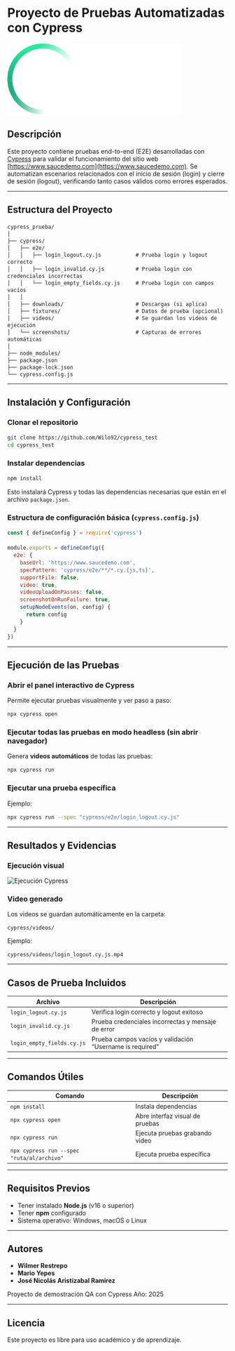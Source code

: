 # Proyecto de Pruebas Automatizadas con Cypress

![Cypress Logo](https://raw.githubusercontent.com/cypress-io/cypress/develop/assets/cypress-logo-dark.png)


## Descripción
Este proyecto contiene pruebas end-to-end (E2E) desarrolladas con [Cypress](https://www.cypress.io/) para validar el funcionamiento del sitio web [https://www.saucedemo.com](https://www.saucedemo.com).
Se automatizan escenarios relacionados con el inicio de sesión (login) y cierre de sesión (logout), verificando tanto casos válidos como errores esperados.

---

## Estructura del Proyecto

```
cypress_prueba/
│
├── cypress/
│   ├── e2e/
│   │   ├── login_logout.cy.js           # Prueba login y logout correcto
│   │   ├── login_invalid.cy.js          # Prueba login con credenciales incorrectas
│   │   └── login_empty_fields.cy.js     # Prueba login con campos vacíos
│   │
│   ├── downloads/                       # Descargas (si aplica)
│   ├── fixtures/                        # Datos de prueba (opcional)
│   ├── videos/                          # Se guardan los videos de ejecución
│   └── screenshots/                     # Capturas de errores automáticas
│
├── node_modules/
├── package.json
├── package-lock.json
└── cypress.config.js
```

---

## Instalación y Configuración

###  Clonar el repositorio
```bash
git clone https://github.com/Wilo92/cypress_test
cd cypress_test
```

###  Instalar dependencias
```bash
npm install
```

Esto instalará Cypress y todas las dependencias necesarias que están en el archivo `package.json`.

###  Estructura de configuración básica (`cypress.config.js`)
```js
const { defineConfig } = require('cypress')

module.exports = defineConfig({
  e2e: {
    baseUrl: 'https://www.saucedemo.com',
    specPattern: 'cypress/e2e/**/*.cy.{js,ts}',
    supportFile: false,
    video: true,
    videoUploadOnPasses: false,
    screenshotOnRunFailure: true,
    setupNodeEvents(on, config) {
      return config
    }
  }
})
```

---

## Ejecución de las Pruebas

### Abrir el panel interactivo de Cypress
Permite ejecutar pruebas visualmente y ver paso a paso:

```bash
npx cypress open
```

### Ejecutar todas las pruebas en modo headless (sin abrir navegador)
Genera **videos automáticos** de todas las pruebas:

```bash
npx cypress run
```

### Ejecutar una prueba específica
Ejemplo:

```bash
npx cypress run --spec "cypress/e2e/login_logout.cy.js"
```

---

## Resultados y Evidencias

###  Ejecución visual
![Ejecución Cypress](./docs/cypress-run.png)

### Video generado
Los videos se guardan automáticamente en la carpeta:
```
cypress/videos/
```

Ejemplo:
```
cypress/videos/login_logout.cy.js.mp4
```


---

## Casos de Prueba Incluidos

| Archivo | Descripción |
|----------|--------------|
| `login_logout.cy.js` | Verifica login correcto y logout exitoso |
| `login_invalid.cy.js` | Prueba credenciales incorrectas y mensaje de error |
| `login_empty_fields.cy.js` | Prueba campos vacíos y validación “Username is required” |

---

## Comandos Útiles

| Comando | Descripción |
|----------|--------------|
| `npm install` | Instala dependencias |
| `npx cypress open` | Abre interfaz visual de pruebas |
| `npx cypress run` | Ejecuta pruebas grabando video |
| `npx cypress run --spec "ruta/al/archivo"` | Ejecuta prueba específica |

---


##  Requisitos Previos

- Tener instalado **Node.js** (v16 o superior)
- Tener **npm** configurado
- Sistema operativo: Windows, macOS o Linux

---

##  Autores
- **Wilmer Restrepo**
- **Mario Yepes**
- **José Nicolás Aristizabal Ramirez**

Proyecto de demostración QA con Cypress
Año: 2025

---

##  Licencia
Este proyecto es libre para uso académico y de aprendizaje.
